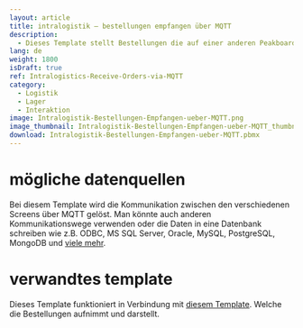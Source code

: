 ```yaml
---
layout: article
title: intralogistik – bestellungen empfangen über MQTT
description: 
  - Dieses Template stellt Bestellungen die auf einer anderen Peakboard Box über MQTT aufgegben wurden dar. So hat man immer die Übersicht, welche Bestellungen noch offen sind.
lang: de
weight: 1800
isDraft: true
ref: Intralogistics-Receive-Orders-via-MQTT
category:
  - Logistik
  - Lager
  - Interaktion
image: Intralogistik-Bestellungen-Empfangen-ueber-MQTT.png
image_thumbnail: Intralogistik-Bestellungen-Empfangen-ueber-MQTT_thumbnail.png
download: Intralogistik-Bestellungen-Empfangen-ueber-MQTT.pbmx
---
```


# mögliche datenquellen

Bei diesem Template wird die Kommunikation zwischen den verschiedenen Screens über MQTT gelöst. Man könnte auch anderen Kommunikationswege verwenden oder die Daten in eine Datenbank schreiben wie z.B. ODBC, MS SQL Server, Oracle, MySQL, PostgreSQL, MongoDB und [viele mehr](https://peakboard.com/datenanbindungen/).

# verwandtes template

Dieses Template funktioniert in Verbindung mit [diesem Template](https://templates.peakboard.com/Intralogistics-Order-Parts-with-MQTT/de). Welche die Bestellungen aufnimmt und darstellt.